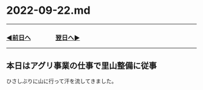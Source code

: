 # 2022-09-22.md
  
---

### [◀️前日へ](https://github.com/yuasys/chatty-journal/blob/main/2022/09/2022-09-21.md)&emsp;&emsp;&emsp;&emsp;[翌日へ▶️](https://github.com/yuasys/chatty-journal/blob/main/2022/09/2022-09-23.md)

---

## 本日はアグリ事業の仕事で里山整備に従事

ひさしぶりに山に行って汗を流してきました。
